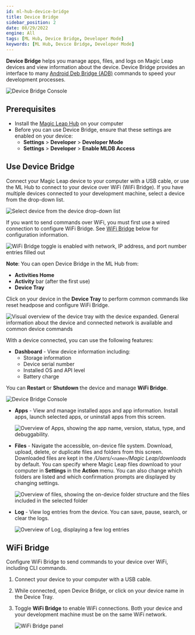 ```yaml
---
id: ml-hub-device-bridge
title: Device Bridge
sidebar_position: 2
date: 08/29/2022
engine: All
tags: [ML Hub, Device Bridge, Developer Mode]
keywords: [ML Hub, Device Bridge, Developer Mode]
---
```



**Device Bridge** helps you manage apps, files, and logs on Magic Leap devices and view information about the device. Device Bridge provides an interface to many [Android Deb Bridge (ADB)](https://developer.android.com/studio/command-line/adb) commands to speed your development processes.

![Device Bridge Console](/img/ml-hub/device_bridge.png)

## Prerequisites

- Install the [Magic Leap Hub](https://developer.magicleap.cloud/downloads) on your computer
- Before you can use Device Bridge, ensure that these settings are enabled on your device:
  - **Settings** > **Developer** > **Developer Mode**
  - **Settings** > **Developer** > **Enable MLDB Access**

## Use Device Bridge

Connect your Magic Leap device to your computer with a USB cable, or use the ML Hub to connect to your device over WiFi (WiFi Bridge). If you have multiple devices connected to your development machine, select a device from the drop-down list.

![Select device from the device drop-down list](/img/ml-hub/device_dropdown.png)

If you want to send commands over WiFi, you must first use a wired connection to configure WiFi Bridge. See [WiFi Bridge](#wifi-bridge) below for configuration information.

![WiFi Bridge toggle is enabled with network, IP address, and port number entries filled out](/img/ml-hub/wifi_bridge.png)

**Note**: You can open Device Bridge in the ML Hub from:

- **Activities Home**
- **Activity** bar (after the first use)
- **Device Tray**

Click on your device in the **Device Tray** to perform common commands like reset headpose and configure WiFi Bridge.

![Visual overview of the device tray with the device expanded. General information about the device and connected network is available and common device commands](/img/ml-hub/device_tray.png)

With a device connected, you can use the following features:

- **Dashboard** - View device information including:
  - Storage information
  - Device serial number
  - Installed OS and API level
  - Battery charge

You can **Restart** or **Shutdown** the device and manage **WiFi Bridge**.

![Device Bridge Console](/img/ml-hub/device_bridge.png)

- **Apps** - View and manage installed apps and app information. Install apps, launch selected apps, or uninstall apps from this screen.

   ![Overview of Apps, showing the app name, version, status, type, and debuggability.](/img/ml-hub/device_apps.png)

- **Files** - Navigate the accessible, on-device file system. Download, upload, delete, or duplicate files and folders from this screen. Downloaded files are kept in the */Users/`<name>`/Magic Leap/downloads* by default. You can specify where Magic Leap files download to your computer in **Settings** in the **Action** menu. You can also change which folders are listed and which confirmation prompts are displayed by changing settings.

   ![Overview of files, showing the on-device folder structure and the files included in the selected folder](/img/ml-hub/device_files.png)

- **Log** - View log entries from the device. You can save, pause, search, or clear the logs.

   ![Overview of Log, displaying a few log entries](/img/ml-hub/device_log.png)

## WiFi Bridge

Configure WiFi Bridge to send commands to your device over WiFi, including CLI commands.

1. Connect your device to your computer with a USB cable.
2. While connected, open Device Bridge, or click on your device name in the Device Tray.
3. Toggle **WiFi Bridge** to enable WiFi connections. Both your device and your development machine must be on the same WiFi network.

   ![WiFi Bridge panel](/img/ml-hub/wifi_bridge.png)

